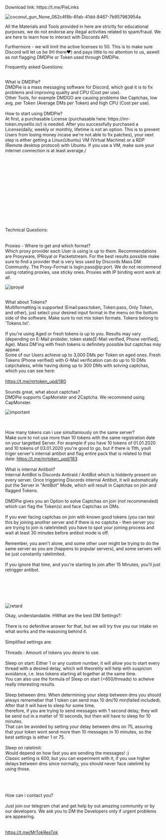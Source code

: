 <p>Download link: https://t.me/PieLinks </p>


![coconut_gun_None_062c4f8b-6fab-41dd-8467-7b957983954a](https://user-images.githubusercontent.com/117668613/211363522-03c3e955-7e0e-4a8d-ba64-e6e5af77e0bf.png)

<p>All the Materials and Tools provided in here are strictly for educational purposes, we do not endorse any illegal activities related to spam/fraud. We are here to learn how to interact with Discords API.</p>

<p>Furthermore - we will limit the active licenses to 50. This is to make sure Discord will let us be (Hi there❤️) and pays little to no attention to us, aswell as not flagging DMDPie or Token used through DMDPie.</p>

<p>Frequently asked Questions:</p>

<p><br />What is DMDPie?<br />DMDPie is a mass messaging software for Discord, which goal it is to fix problems and improving quality and CPU (Cost per use). <br />Other Tools, for example DMDGO are causing problems like Captchas, low avg. per Token (Average DMs per Token) and high CPU (Cost per use). <br /><br />How to start using DMDPie?<br />At first, a purchasable License (purchasable here: https://mr-token.mysellix.io/) is needed. After you successfully purchased a License(daily, weekly or monthly, lifetime is not an option. This is to prevent Users from losing money incase we're not able to fix patches), your next step is either getting a Linux(Ubuntu) VM (Virtual Machine) or a RDP (Remote desktop protocol) with Ubuntu. If you use a VM, make sure your internet connection is at least average./ <br /><br /><br /><br /><br /><br /><br /><br /><br /><br /><br /><br /><br /><br /><br />Technical Questions:<br /><br /><br />Proxies - Where to get and which format?<br />
Which proxy provider each User is using is up to them. Recommendations are Proxyware, IPRoyal or Packetstream. For the best results possible make sure to find a provider that is very less used by Discords Mass DM Community. The Proxy-Format is login:pass@ip:port. We do not recommend using rotating proxies, use sticky ones. Proxies with IP binding wont work at all.<br />
 
 ![iproyal](https://user-images.githubusercontent.com/117668613/211361891-76bbc1a5-ccd3-463d-81cd-fa32299c4477.png)
 
 <br />What about Tokens?<br />Multiformatting is supported (Email:pass:token, Token:pass, Only Token, and other), just select your desired input format in the menu on the bottom side of the software. Make sure to not mix token formats. Tokens belong to 'Tokens.txt'.<br /><br />If you're using Aged or fresh tokens is up to you. Results may vary (depending on E-Mail probider, token state[E-Mail verified, Phone verified], Age). Mass DM'ing with fresh tokens is definitely possible but captchas may appear. <br /> Some of our Users achieve up to 3,000 DMs per Token on aged ones. Fresh Tokens (Phone verified) with G-Mail verification can do up to 10 DMs catpchaless, while having doing up to 300 DMs with solving captchas, which you can see here:<br /><br />https://t.me/mrtoken_upd/180<br /><br />Sounds great, what about captchas?<br /> DMDPie supports CapMonster and 2Captcha. We recommend using CapMonster.<br />
  
 
![important](https://user-images.githubusercontent.com/117668613/211365229-c80c1adc-4d2a-40ea-9ebd-0abf711985b9.png)

 
 <br /><br />How many tokens can i use simultaniously on the same server?<br />Make sure to not use more than 10 tokens with the same registration date on your targetted Server. For example if you have 10 tokens of 01.01.2020 and 10 tokens of 03.01.2020 you're good to go, but if there is 11th, youll triger server's internal antibot and flag entire pack that is related to that date: https://t.me/mrtoken_upd/183<br /><br />What is internal Antibot?<br />Internal AntiBot is Discords Antiraid / AntiBot which is hiddenly present on every server. Once triggering Discords internal Antibot, it will automatically put the Server in "AntiBot" Mode, which will result in Captchas on join and flagged Tokens.<br /><br />DMDPie gives you an Option to solve Captchas on join (not recommended) which can flag the Token(s) and face Captchas  on DMs.<br /><br />If you ever facing captchas on join with known good tokens (you can test this by joining another server and if there is no captcha - then server you are trying to join is ratelimited) you have to spot your joining process and wait at least 30 minutes before antibot mode is off.<br /><br />Remember, you aren't alone, and some other user might be trying to do the same server as you are (happens to popular servers), and some servers will be just constantly ratelimited.<br /><br />If you ignore that time, and you're starting to join after 15 Minutes, you'll just retrigger antibot.<br /><br /><br /><br /><br /><br />
 
 
 ![retard](https://user-images.githubusercontent.com/117668613/211364972-5bc852bd-8fcf-4746-808b-484ed18cdde5.png)

 
 Okay, understandable. HWhat are the best DM Settings?:<br /><br />There is no defenitive answer for that, but we will try tive you our intake on what works and the reasoning behind it.<br /><br />Simplified settings are:<br /><br />Threads : Amount of tokens you desire to use.<br /><br />Sleep on start: Either 1 or any custom number, it will allow you to start every thread with a desired delay, which will theoretily will help with suspicion avoidance, i.e. less tokens starting all together at the same time.<br />You can also use the formula of Sleep on start (=650/threads) to acheive really interesting results.<br /><br />Sleep between dms: When determining your sleep between dms you should always rememeber that 1 token can send max 10 dm/10 min(failed included). After that it will have to sleep for some time,<br />therefore, if you are trying to send messages with 1 second delay, they will be send out in a matter of 10 seconds, but then will have to sleep for 10 minutes.<br />That can be avoided by setting your delay between dms on 75, assuring that your token wont send more then 10 messages in 10 minutes, so the best settings is either 1 or 75.<br /><br />Sleep on ratelimit:<br />Would depend on how fast you are sending the messages! :)<br />Classic setting is 600, but you can experiment with it, if you use higher delays between dms since normally, you should never face ratelimit by using those.<br /><br /><br /><br /><br />How can i contact you?<br /><br />Just join our telegram chat and get help by out amazing community or by our developers. We ask you to DM the Developers only if urgent problems are appearing. <br /><br /><br />https://t.me/MrTokResTok<br />
